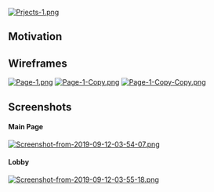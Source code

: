 [![Prjects-1.png](https://i.postimg.cc/650cnmtK/Prjects-1.png)](https://postimg.cc/ykD0znDp)

## Motivation


## Wireframes
[![Page-1.png](https://i.postimg.cc/sfKGcdQT/Page-1.png)](https://postimg.cc/3W4w8qZG)
[![Page-1-Copy.png](https://i.postimg.cc/yYdgpQ0s/Page-1-Copy.png)](https://postimg.cc/Cd3xz4vQ)
[![Page-1-Copy-Copy.png](https://i.postimg.cc/QdKBhF6z/Page-1-Copy-Copy.png)](https://postimg.cc/rDcy9w2G)

## Screenshots
#### Main Page
[![Screenshot-from-2019-09-12-03-54-07.png](https://i.postimg.cc/QdmZH36r/Screenshot-from-2019-09-12-03-54-07.png)](https://postimg.cc/87700qQy)

#### Lobby
[![Screenshot-from-2019-09-12-03-55-18.png](https://i.postimg.cc/hjJky7KS/Screenshot-from-2019-09-12-03-55-18.png)](https://postimg.cc/47g2nyKM)
